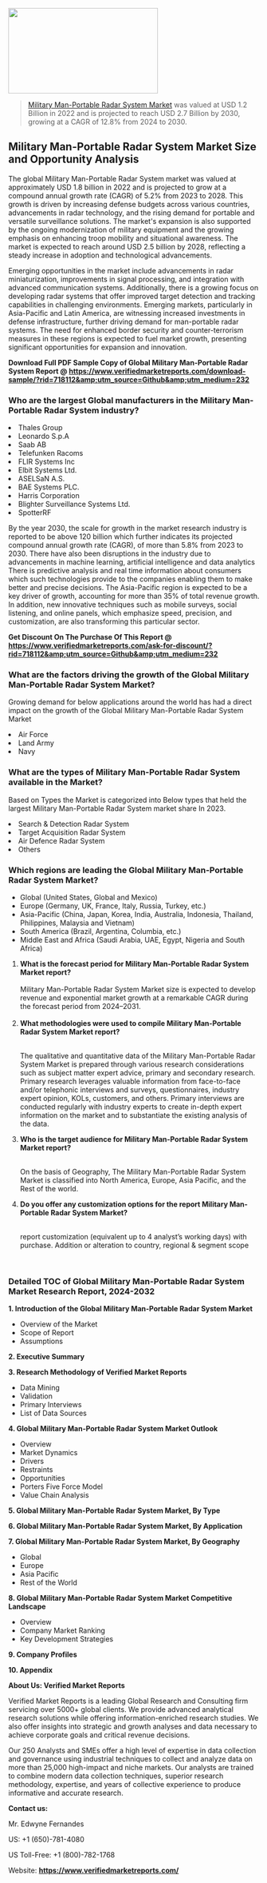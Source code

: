 <img src="https://ffe5etoiles.com/wp-content/uploads/2024/12/MST1-300x171.png" alt="" width="300" height="171" class="alignnone size-medium wp-image-20088" /><blockquote><p><p><a href="https://www.verifiedmarketreports.com/download-sample/?rid=718112&utm_source=Github&utm_medium=232" target="_blank">Military Man-Portable Radar System Market</a> was valued at USD 1.2 Billion in 2022 and is projected to reach USD 2.7 Billion by 2030, growing at a CAGR of 12.8% from 2024 to 2030.</p></blockquote><p><h2>Military Man-Portable Radar System Market Size and Opportunity Analysis</h2><p>The global Military Man-Portable Radar System market was valued at approximately USD 1.8 billion in 2022 and is projected to grow at a compound annual growth rate (CAGR) of 5.2% from 2023 to 2028. This growth is driven by increasing defense budgets across various countries, advancements in radar technology, and the rising demand for portable and versatile surveillance solutions. The market's expansion is also supported by the ongoing modernization of military equipment and the growing emphasis on enhancing troop mobility and situational awareness. The market is expected to reach around USD 2.5 billion by 2028, reflecting a steady increase in adoption and technological advancements.</p><p>Emerging opportunities in the market include advancements in radar miniaturization, improvements in signal processing, and integration with advanced communication systems. Additionally, there is a growing focus on developing radar systems that offer improved target detection and tracking capabilities in challenging environments. Emerging markets, particularly in Asia-Pacific and Latin America, are witnessing increased investments in defense infrastructure, further driving demand for man-portable radar systems. The need for enhanced border security and counter-terrorism measures in these regions is expected to fuel market growth, presenting significant opportunities for expansion and innovation.</p></p><p class=""><strong>Download Full PDF Sample Copy of Global Military Man-Portable Radar System Report @ <a href="https://www.verifiedmarketreports.com/download-sample/?rid=718112&amp;utm_source=Github&amp;utm_medium=232" target="_blank">https://www.verifiedmarketreports.com/download-sample/?rid=718112&amp;utm_source=Github&amp;utm_medium=232</a></strong></p><h3 id="" class="">Who are the largest Global manufacturers in the Military Man-Portable Radar System industry?</h3><p><li>Thales Group</li><li> Leonardo S.p.A</li><li> Saab AB</li><li> Telefunken Racoms</li><li> FLIR Systems Inc</li><li> Elbit Systems Ltd.</li><li> ASELSaN A.S.</li><li> BAE Systems PLC.</li><li> Harris Corporation</li><li> Blighter Surveillance Systems Ltd.</li><li> SpotterRF</li></p><div class=""><div class="" dir="" data-message-author-role="" data-message-id="" data-message-model-slug=""><div class=""><div class=""><div class=""><div class="" dir="" data-message-author-role="" data-message-id="" data-message-model-slug=""><div class=""><div class=""><p>By the year 2030, the scale for growth in the market research industry is reported to be above 120 billion which further indicates its projected compound annual growth rate (CAGR), of more than 5.8% from 2023 to 2030. There have also been disruptions in the industry due to advancements in machine learning, artificial intelligence and data analytics There is predictive analysis and real time information about consumers which such technologies provide to the companies enabling them to make better and precise decisions. The Asia-Pacific region is expected to be a key driver of growth, accounting for more than 35% of total revenue growth. In addition, new innovative techniques such as mobile surveys, social listening, and online panels, which emphasize speed, precision, and customization, are also transforming this particular sector.</p><p><strong>Get Discount On The Purchase Of This Report @&nbsp; <a href="https://www.verifiedmarketreports.com/ask-for-discount/?rid=718112&amp;utm_source=Github&amp;utm_medium=232" target="_blank">https://www.verifiedmarketreports.com/ask-for-discount/?rid=718112&amp;utm_source=Github&amp;utm_medium=232</a></strong></p></div></div></div></div></div></div></div></div><h3 id="" class="">What are the factors driving the growth of the Global Military Man-Portable Radar System Market?</h3><p id="" class="">Growing demand for below applications around the world has had a direct impact on the growth of the Global Military Man-Portable Radar System Market</p><p id="" class=""><li>Air Force</li><li> Land Army</li><li> Navy</li></p><h3 id="" class="">What are the types of Military Man-Portable Radar System available in the Market?</h3><p id="" class="">Based on Types the Market is categorized into Below types that held the largest Military Man-Portable Radar System market share In 2023.</p><p id="" class=""><li>Search & Detection Radar System</li><li> Target Acquisition Radar System</li><li> Air Defence Radar System</li><li> Others</li></p><h3 id="" class="">Which regions are leading the Global Military Man-Portable Radar System Market?</h3><ul><li>Global (United States, Global and Mexico)</li><li>Europe (Germany, UK, France, Italy, Russia, Turkey, etc.)</li><li>Asia-Pacific (China, Japan, Korea, India, Australia, Indonesia, Thailand, Philippines, Malaysia and Vietnam)</li><li>South America (Brazil, Argentina, Columbia, etc.)</li><li>Middle East and Africa (Saudi Arabia, UAE, Egypt, Nigeria and South Africa)</li></ul><p><ol><li><strong>What is the forecast period for Military Man-Portable Radar System Market report?<br /></strong><br /><span data-sheets-root="1" data-sheets-value="{&quot;1&quot;:2,&quot;2&quot;:&quot;XXXX size is expected to develop revenue and exponential market growth at a remarkable CAGR during the forecast period from 2024&ndash;2030.&quot;}" data-sheets-userformat="{&quot;2&quot;:12674,&quot;4&quot;:{&quot;1&quot;:2,&quot;2&quot;:16776960},&quot;10&quot;:2,&quot;11&quot;:0,&quot;15&quot;:&quot;Arial&quot;,&quot;16&quot;:12}">Military Man-Portable Radar System Market size is expected to develop revenue and exponential market growth at a remarkable CAGR during the forecast period from 2024&ndash;2031.</span><br /><br /></li><li><strong>What methodologies were used to compile Military Man-Portable Radar System Market report?<br /><br /></strong><p>The qualitative and quantitative data of the&nbsp;Military Man-Portable Radar System Market is prepared through various research considerations such as subject matter expert advice, primary and secondary research. Primary research leverages valuable information from face-to-face and/or telephonic interviews and surveys, questionnaires, industry expert opinion, KOLs, customers, and others. Primary interviews are conducted regularly with industry experts to create in-depth expert information on the market and to substantiate the existing analysis of the data.&nbsp;</p></li><li><strong>Who is the target audience for Military Man-Portable Radar System Market report?<br /><br /></strong><p>On the basis of Geography, The&nbsp;Military Man-Portable Radar System Market is classified into North America, Europe, Asia Pacific, and the Rest of the world.</p></li><li><strong>Do you offer any customization options for the report Military Man-Portable Radar System Market?<br /><br /></strong><p>report customization (equivalent up to 4 analyst&rsquo;s working days) with purchase. Addition or alteration to country, regional &amp; segment scope</p><p>&nbsp;</p></li></ol></p><h3 id="" class="">Detailed TOC of Global Military Man-Portable Radar System Market Research Report, 2024-2032</h3><p id="" class=""><strong>1. Introduction of the Global Military Man-Portable Radar System Market</strong></p><ul><li>Overview of the Market</li><li>Scope of Report</li><li>Assumptions</li></ul><p id="" class=""><strong>2. Executive Summary</strong></p><p id="" class=""><strong>3. Research Methodology of&nbsp;Verified Market Reports</strong></p><ul><li>Data Mining</li><li>Validation</li><li>Primary Interviews</li><li>List of Data Sources</li></ul><p id="" class=""><strong>4. Global Military Man-Portable Radar System Market Outlook</strong></p><ul><li>Overview</li><li>Market Dynamics</li><li>Drivers</li><li>Restraints</li><li>Opportunities</li><li>Porters Five Force Model</li><li>Value Chain Analysis</li></ul><p id="" class=""><strong>5. Global Military Man-Portable Radar System Market, By&nbsp;Type</strong></p><p id="" class=""><strong>6. Global Military Man-Portable Radar System Market, By Application</strong></p><p id="" class=""><strong>7. Global Military Man-Portable Radar System Market, By Geography</strong></p><ul><li>Global</li><li>Europe</li><li>Asia Pacific</li><li>Rest of the World</li></ul><p id="" class=""><strong>8. Global Military Man-Portable Radar System Market Competitive Landscape</strong></p><ul><li>Overview</li><li>Company Market Ranking</li><li>Key Development Strategies</li></ul><p id="" class=""><strong>9. Company Profiles</strong></p><p id="" class=""><strong>10. Appendix</strong></p><p id="" class=""><strong>About Us: Verified Market Reports</strong></p><p id="" class="">Verified Market Reports is a leading Global Research and Consulting firm servicing over 5000+ global clients. We provide advanced analytical research solutions while offering information-enriched research studies. We also offer insights into strategic and growth analyses and data necessary to achieve corporate goals and critical revenue decisions.</p><p id="" class="">Our 250 Analysts and SMEs offer a high level of expertise in data collection and governance using industrial techniques to collect and analyze data on more than 25,000 high-impact and niche markets. Our analysts are trained to combine modern data collection techniques, superior research methodology, expertise, and years of collective experience to produce informative and accurate research.</p><p id="" class=""><strong>Contact us:</strong></p><p id="" class="">Mr. Edwyne Fernandes</p><p id="" class="">US: +1 (650)-781-4080</p><p id="" class="">US Toll-Free: +1 (800)-782-1768</p><p id="" class="">Website: <a target="" data-test-app-aware-link=""><strong>https://www.verifiedmarketreports.com/</strong></a></p>
